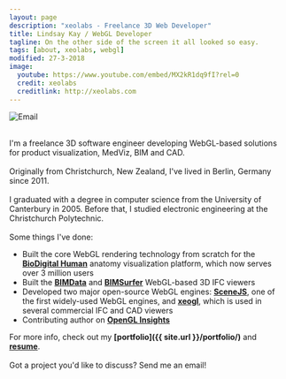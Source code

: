 ```yaml
---
layout: page
description: "xeolabs - Freelance 3D Web Developer"
title: Lindsay Kay / WebGL Developer
tagline: On the other side of the screen it all looked so easy.
tags: [about, xeolabs, webgl]
modified: 27-3-2018
image:
  youtube: https://www.youtube.com/embed/MX2kR1dq9fI?rel=0
  credit: xeolabs
  creditlink: http://xeolabs.com
---
```


![Email](../images/email2.png)

<br>I'm a freelance 3D software engineer developing WebGL-based solutions for product visualization, MedViz, BIM and CAD.<br><br>
Originally from Christchurch, New Zealand, I've lived in Berlin, Germany since 2011.<br><br>
I graduated with a degree in computer science from the University of Canterbury in 2005. Before that, I studied electronic engineering at the Christchurch Polytechnic.<br><br>
Some things I've done:

* Built the core WebGL rendering technology from scratch for the **[BioDigital Human](./portfolio/biodigital-human)** anatomy visualization platform, which now serves over 3 million users  
* Built the **[BIMData](http://www.bimdata.io/en/bim-data-en/)** and **[BIMSurfer](http://bimsurfer.org/)** WebGL-based 3D IFC viewers
* Developed two major open-source WebGL engines: **[SceneJS](http://scenejs.org)**, one of the first widely-used WebGL engines, and **[xeogl](http://xeogl.org)**, which is used in several commercial IFC and CAD viewers
* Contributing author on **[OpenGL Insights](http://openglinsights.com/)**

For more info, check out my **[portfolio]({{ site.url }}/portfolio/)** and **[resume](http://linkedin.com/in/lindsaystanleykay)**.<br><br>Got a project you'd like to discuss? Send me an email!

<br>




